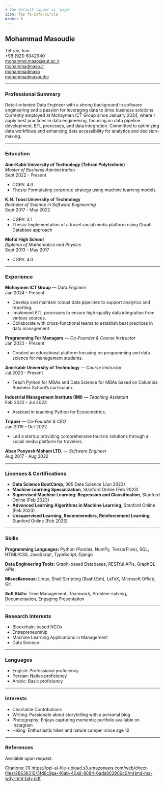 ```yaml
---
# the default layout is 'page'
icon: fas fa-info-circle
order: 0
---
```


## Mohammad Masoudie

Tehran, Iran  
+98 (921) 6042940  
mohammd.maso@aut.ac.ir  
[mohammadmaso.ir](http://mohammadmaso.ir)  
[mohammadmaso](https://www.linkedin.com/in/mohammadmaso)  
[mohammadmasoudie](https://github.com/mohammadmasoudie)  

---

### **Professional Summary**

Detail-oriented Data Engineer with a strong background in software engineering and a passion for leveraging data to drive business solutions. Currently employed at Mohaymen ICT Group since January 2024, where I apply best practices in data engineering, focusing on data pipeline development, ETL processes, and data integration. Committed to optimizing data workflows and enhancing data accessibility for analytics and decision-making.

---

### **Education**

**AmirKabir University of Technology (Tehran Polytechnic)**  
*Master of Business Administration*  
Sept 2022 - Present  
- CGPA: 4.0  
- Thesis: Formulating corporate strategy using machine learning models

**K.N. Toosi University of Technology**  
*Bachelor of Science in Software Engineering*  
Sept 2017 - May 2022  
- CGPA: 3.1  
- Thesis: Implementation of a travel social media platform using Graph Database approach

**Mofid High School**  
*Diploma of Mathematics and Physics*  
Sept 2013 - May 2017  
- CGPA: 4.0  

---

### **Experience**

**Mohaymen ICT Group** — *Data Engineer*  
Jan 2024 - Present  
- Develop and maintain robust data pipelines to support analytics and reporting.
- Implement ETL processes to ensure high-quality data integration from various sources.
- Collaborate with cross-functional teams to establish best practices in data management.

**Programming For Managers** — *Co-Founder & Course Instructor*  
Jan 2023 - Present  
- Created an educational platform focusing on programming and data science for management students.

**Amirkabir University of Technology** — *Course Instructor*  
Jul 2023 - Present  
- Teach Python for MBAs and Data Science for MBAs based on Columbia Business School’s curriculum.

**Industrial Management Institute (IMI)** — *Teaching Assistant*  
Feb 2023 - Jul 2023  
- Assisted in teaching Python for Econometrics.

**Tripper** — *Co-Founder & CEO*  
Jan 2019 - Oct 2022  
- Led a startup providing comprehensive tourism solutions through a social media platform for travelers.

**Aban Pooyesh Maham LTD.** — *Software Engineer*  
Aug 2017 - Aug 2022  

---

### **Licenses & Certifications**

- **Data Science BootCamp**, 365 Data Science (Jun 2023)
- **Machine Learning Specialization**, Stanford Online (Feb 2023)
- **Supervised Machine Learning: Regression and Classification**, Stanford Online (Feb 2023)
- **Advanced Learning Algorithms in Machine Learning**, Stanford Online (Feb 2023)
- **Unsupervised Learning, Recommenders, Reinforcement Learning**, Stanford Online (Feb 2023)

---

### **Skills**

**Programming Languages:** Python (Pandas, NumPy, TensorFlow), SQL, HTML/CSS, JavaScript, TypeScript, Django  

**Data Engineering Tools:** Graph-based Databases, RESTful APIs, GraphQL APIs  

**Miscellaneous:** Linux, Shell Scripting (Bash/Zsh), LaTeX, Microsoft Office, Git  

**Soft Skills:** Time Management, Teamwork, Problem-solving, Documentation, Engaging Presentation  

---

### **Research Interests**

- Blockchain-based NGOs
- Entrepreneurship
- Machine Learning Applications in Management
- Data Science

---

### **Languages**

- English: Professional proficiency
- Persian: Native proficiency
- Arabic: Basic proficiency

---

### **Interests**

- Charitable Contributions
- Writing: Passionate about storytelling with a personal blog
- Photography: Enjoys capturing moments; portfolio available on Instagram
- Hiking: Enthusiastic hiker and nature camper since age 12

---

### **References**

Available upon request.

Citations:
[1] https://ppl-ai-file-upload.s3.amazonaws.com/web/direct-files/28638310/3fd8c9aa-46ab-40a9-8084-6ada802906c0/mHmd-ms-wdy-hmt-bdy.pdf


